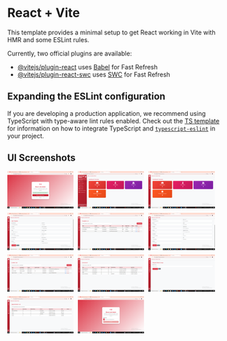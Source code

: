 # React + Vite

This template provides a minimal setup to get React working in Vite with HMR and some ESLint rules.

Currently, two official plugins are available:

- [@vitejs/plugin-react](https://github.com/vitejs/vite-plugin-react/blob/main/packages/plugin-react) uses [Babel](https://babeljs.io/) for Fast Refresh
- [@vitejs/plugin-react-swc](https://github.com/vitejs/vite-plugin-react/blob/main/packages/vite-plugin-react-swc) uses [SWC](https://swc.rs/) for Fast Refresh

## Expanding the ESLint configuration

If you are developing a production application, we recommend using TypeScript with type-aware lint rules enabled. Check out the [TS template](https://github.com/vitejs/vite/tree/main/packages/create-vite/template-react-ts) for information on how to integrate TypeScript and [`typescript-eslint`](https://typescript-eslint.io) in your project.

## UI Screenshots

<div style="display: flex; flex-wrap: wrap; gap: 10px;">
  <img src="ui-tmp/Screenshot%202025-06-04%20132941.png" alt="Screenshot 2025-06-04 132941" style="width: 30%; height: auto;" />
  <img src="ui-tmp/Screenshot%202025-06-04%20133041.png" alt="Screenshot 2025-06-04 133041" style="width: 30%; height: auto;" />
  <img src="ui-tmp/Screenshot%202025-06-04%20133055.png" alt="Screenshot 2025-06-04 133055" style="width: 30%; height: auto;" />
  <img src="ui-tmp/Screenshot%202025-06-04%20133106.png" alt="Screenshot 2025-06-04 133106" style="width: 30%; height: auto;" />
  <img src="ui-tmp/Screenshot%202025-06-04%20133118.png" alt="Screenshot 2025-06-04 133118" style="width: 30%; height: auto;" />
  <img src="ui-tmp/Screenshot%202025-06-04%20133141.png" alt="Screenshot 2025-06-04 133141" style="width: 30%; height: auto;" />
  <img src="ui-tmp/Screenshot%202025-06-04%20133156.png" alt="Screenshot 2025-06-04 133156" style="width: 30%; height: auto;" />
  <img src="ui-tmp/Screenshot%202025-06-04%20133210.png" alt="Screenshot 2025-06-04 133210" style="width: 30%; height: auto;" />
  <img src="ui-tmp/Screenshot%202025-06-04%20133225.png" alt="Screenshot 2025-06-04 133225" style="width: 30%; height: auto;" />
  <img src="ui-tmp/Screenshot%202025-06-04%20133237.png" alt="Screenshot 2025-06-04 133237" style="width: 30%; height: auto;" />
  <img src="ui-tmp/Screenshot%202025-06-04%20133255.png" alt="Screenshot 2025-06-04 133255" style="width: 30%; height: auto;" />
</div>

